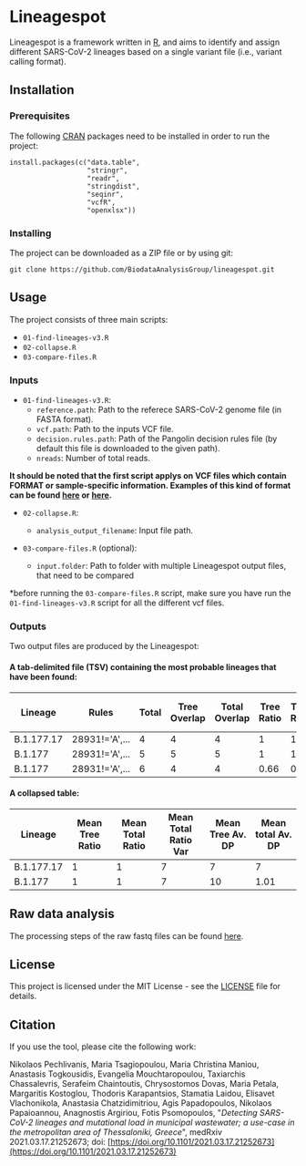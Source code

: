 # Lineagespot

Lineagespot is a framework written in [R](https://www.r-project.org/), and aims to identify and assign different SARS-CoV-2 lineages based on a single variant file (i.e., variant calling format). 

## Installation

### Prerequisites

The following [CRAN](https://cran.r-project.org/) packages need to be installed in order to run the project:

```
install.packages(c("data.table", 
                   "stringr", 
                   "readr", 
                   "stringdist", 
                   "seqinr", 
                   "vcfR", 
                   "openxlsx"))
```

### Installing

The project can be downloaded as a ZIP file or by using git:

```
git clone https://github.com/BiodataAnalysisGroup/lineagespot.git
```

## Usage

The project consists of three main scripts:

- `01-find-lineages-v3.R`
- `02-collapse.R`
- `03-compare-files.R`

### Inputs

- `01-find-lineages-v3.R`: 
    - `reference.path`: Path to the referece SARS-CoV-2 genome file (in FASTA format).
    - `vcf.path`: Path to the inputs VCF file.
    - `decision.rules.path`: Path of the Pangolin decision rules file (by default this file is downloaded to the given path).
    - `nreads`: Number of total reads.

**It should be noted that the first script applys on VCF files which contain FORMAT or sample-specific information. Examples of this kind of format can be found [here](https://gatk.broadinstitute.org/hc/en-us/articles/360035531692-VCF-Variant-Call-Format) or [here](https://hbctraining.github.io/In-depth-NGS-Data-Analysis-Course/sessionVI/lessons/02_variant-calling.html).**

- `02-collapse.R`:
    - `analysis_output_filename`: Input file path.

- `03-compare-files.R` (optional):
    - `input.folder`: Path to folder with multiple Lineagespot output files, that need to be compared

*before running the ```03-compare-files.R``` script, make sure you have run the ```01-find-lineages-v3.R``` script for all the different vcf files.

### Outputs

Two output files are produced by the Lineagespot:

#### A tab-delimited file (TSV) containing the most probable lineages that have been found:

|Lineage |Rules |Total |Tree Overlap |Total Overlap |Tree Ratio |Total Ratio |Tree Av. DP |Total Av. AD |Av. DP |Total Run Reads |
| ------ | ---- | ---- | ----------- | ------------ | --------- | ---------- | ---------- | ----------- | ----- | -------------- |
|B.1.177.17 |28931!='A',... |4 |4 |4 |1 |1 |7 |7 |21.3780 |69706 |
|B.1.177 |28931!='A',... |5 |5 |5 |1 |1 |1 |1 |21.3780 |69706 |
|B.1.177 |28931!='A',... |6 |4 |4 |0.66 |0.66 |1 |1 |21.3780 |69706 |

#### A collapsed table:

|Lineage |Mean Tree Ratio |Mean Total Ratio |Mean Total Ratio Var |Mean Tree Av. DP |Mean total Av. DP|
| ------ | ------------- | -------------- | -------------- | --------------- | --------------------- |  
|B.1.177.17 |1 |1 |7 |7 |7 |
|B.1.177 |1 |1 |7 |10 |1.01 |

## Raw data analysis

The processing steps of the raw fastq files can be found [here](docs/raw-data-analysis.md).

## License

This project is licensed under the MIT License - see the [LICENSE](LICENSE) file for details.

## Citation

If you use the tool, please cite the following work:

Nikolaos Pechlivanis, Maria Tsagiopoulou, Maria Christina Maniou, Anastasis Togkousidis, Evangelia Mouchtaropoulou, Taxiarchis Chassalevris, Serafeim Chaintoutis, Chrysostomos Dovas, Maria Petala, Margaritis Kostoglou, Thodoris Karapantsios, Stamatia Laidou, Elisavet Vlachonikola, Anastasia Chatzidimitriou, Agis Papadopoulos, Nikolaos Papaioannou, Anagnostis Argiriou, Fotis Psomopoulos, "_Detecting SARS-CoV-2 lineages and mutational load in municipal wastewater; a use-case in the metropolitan area of Thessaloniki, Greece_", medRxiv 2021.03.17.21252673; doi: [https://doi.org/10.1101/2021.03.17.21252673](https://doi.org/10.1101/2021.03.17.21252673)




